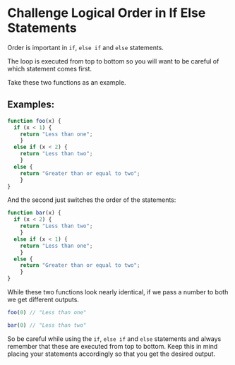 # Challenge Logical Order in If Else Statements

Order is important in `if`, `else if` and `else` statements.

The loop is executed from top to bottom so you will want to be careful of which statement comes first.

Take these two functions as an example.

## Examples:

```javascript
function foo(x) {
  if (x < 1) {
    return "Less than one";
    } 
  else if (x < 2) {
    return "Less than two";
    } 
  else {
    return "Greater than or equal to two";
    }
}
```

And the second just switches the order of the statements:

```javascript
function bar(x) {
  if (x < 2) {
    return "Less than two";
    } 
  else if (x < 1) {
    return "Less than one";
    }
  else {
    return "Greater than or equal to two";
    }
}
```

While these two functions look nearly identical, if we pass a number to both we get different outputs.

```javascript
foo(0) // "Less than one" 

bar(0) // "Less than two"
```

So be careful while using the `if`, `else if` and `else` statements and always remember that these are executed from top to bottom. Keep this in mind placing your statements accordingly so that you get the desired output.
